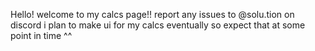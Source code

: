 Hello!
welcome to my calcs page!!
report any issues to @solu.tion on discord
i plan to make ui for my calcs eventually so expect that at some point in time ^^
